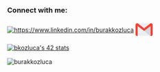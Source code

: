 <h3 align="left">Connect with me:</h3>
<p align="left">
<a href="https://www.linkedin.com/in/burakkozluca" target="blank"><img align="center" src="https://raw.githubusercontent.com/rahuldkjain/github-profile-readme-generator/master/src/images/icons/Social/linked-in-alt.svg" alt="https://www.linkedin.com/in/burakkozluca" height="30" width="40" /></a>
<a href="mailto:burak_kozluca@hotmail.com" target="blank"><img align="center" src="gmail.png" alt="mail" height="40" width="40" /></a>
</p>

[![bkozluca's 42 stats](https://badge42.vercel.app/api/v2/cliub012r005908lewyjwf2da/stats?cursusId=21&coalitionId=232)](https://github.com/JaeSeoKim/badge42)

<p><img align="center" src="https://github-readme-streak-stats.herokuapp.com/?user=burakkozluca&theme=dark" alt="burakkozluca" /></p>
<!--<a href="https://app.daily.dev/burakkozluca"><img src="https://api.daily.dev/devcards/5b1b50582b114ab4854839599d387fe7.png?r=9lw" width="400" alt="Burak Kozluca's Dev Card"/></a> -->


